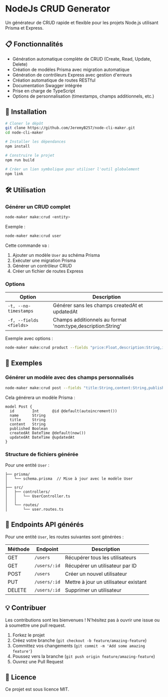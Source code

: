 # NodeJs CRUD Generator

Un générateur de CRUD rapide et flexible pour les projets Node.js utilisant Prisma et Express.

## 📋 Fonctionnalités

- Génération automatique complète de CRUD (Create, Read, Update, Delete)
- Création de modèles Prisma avec migration automatique
- Génération de contrôleurs Express avec gestion d'erreurs
- Création automatique de routes RESTful
- Documentation Swagger intégrée
- Prise en charge de TypeScript
- Options de personnalisation (timestamps, champs additionnels, etc.)

## 🚀 Installation

```bash
# Cloner le dépôt
git clone https://github.com/JeremyB257/node-cli-maker.git
cd node-cli-maker

# Installer les dépendances
npm install

# Construire le projet
npm run build

# Créer un lien symbolique pour utiliser l'outil globalement
npm link
```
## 🛠️ Utilisation

### Générer un CRUD complet

```bash
node-maker make:crud <entity>
```

Exemple :
```bash
node-maker make:crud user
```

Cette commande va :
1. Ajouter un modèle `User` au schéma Prisma
2. Exécuter une migration Prisma
3. Générer un contrôleur CRUD
4. Créer un fichier de routes Express

### Options

| Option | Description |
|--------|-------------|
| `-t, --no-timestamps` | Générer sans les champs createdAt et updatedAt |
| `-f, --fields <fields>` | Champs additionnels au format 'nom:type,description:String' |

Exemple avec options :
```bash
node-maker make:crud product --fields "price:Float,description:String,inStock:Boolean" --no-timestamps
```

## 🌟 Exemples

### Générer un modèle avec des champs personnalisés

```bash
node-maker make:crud post --fields "title:String,content:String,published:Boolean"
```

Cela générera un modèle Prisma :

```prisma
model Post {
  id        Int      @id @default(autoincrement())
  name      String
  title     String
  content   String
  published Boolean
  createdAt DateTime @default(now())
  updatedAt DateTime @updatedAt
}
```

### Structure de fichiers générée

Pour une entité `User` :

```
├── prisma/
│   └── schema.prisma  // Mise à jour avec le modèle User
│
├── src/
│   ├── controllers/
│   │   └── UserController.ts
│   │
│   └── routes/
│       └── user.routes.ts
```

## 📝 Endpoints API générés

Pour une entité `User`, les routes suivantes sont générées :

| Méthode | Endpoint | Description |
|---------|----------|-------------|
| GET | `/users` | Récupérer tous les utilisateurs |
| GET | `/users/:id` | Récupérer un utilisateur par ID |
| POST | `/users` | Créer un nouvel utilisateur |
| PUT | `/users/:id` | Mettre à jour un utilisateur existant |
| DELETE | `/users/:id` | Supprimer un utilisateur |


## 💡 Contribuer

Les contributions sont les bienvenues ! N'hésitez pas à ouvrir une issue ou à soumettre une pull request.

1. Forkez le projet
2. Créez votre branche (`git checkout -b feature/amazing-feature`)
3. Committez vos changements (`git commit -m 'Add some amazing feature'`)
4. Poussez vers la branche (`git push origin feature/amazing-feature`)
5. Ouvrez une Pull Request

## 📄 Licence

Ce projet est sous licence MIT.
